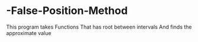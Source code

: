 # -False-Position-Method
This program takes Functions That has root between intervals And finds the approximate value
